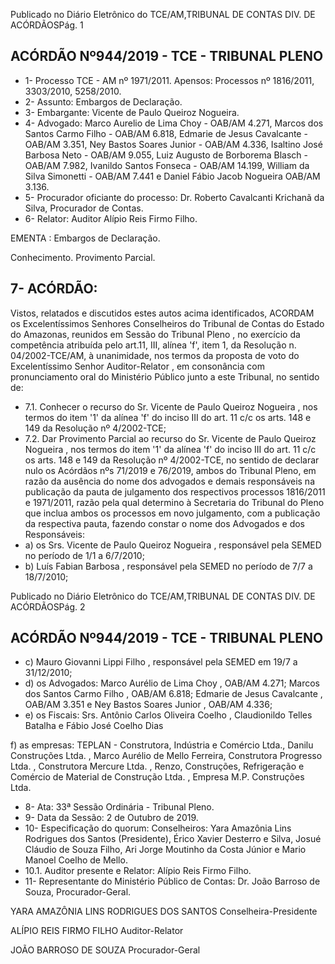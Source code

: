 Publicado  no  Diário  Eletrônico do TCE/AM,TRIBUNAL DE CONTAS DIV. DE ACÓRDÃOSPág. 1

## ACÓRDÃO Nº944/2019 - TCE - TRIBUNAL PLENO

- 1- Processo TCE - AM nº 1971/2011. Apensos: Processos nº  1816/2011, 3303/2010, 5258/2010.
- 2- Assunto: Embargos de Declaração.
- 3- Embargante: Vicente de Paulo Queiroz Nogueira.
- 4- Advogado: Marco Aurelio de Lima Choy - OAB/AM 4.271, Marcos dos Santos Carmo Filho  -  OAB/AM  6.818,  Edmarie  de  Jesus  Cavalcante  -  OAB/AM  3.351,  Ney  Bastos Soares  Junior  -  OAB/AM  4.336,  Isaltino  José  Barbosa  Neto  -  OAB/AM  9.055,  Luiz Augusto de Borborema Blasch - OAB/AM 7.982, Ivanildo Santos Fonseca - OAB/AM 14.199, William da Silva Simonetti - OAB/AM 7.441 e Daniel Fábio Jacob Nogueira OAB/AM 3.136.
- 5- Procurador  oficiante  do  processo: Dr. Roberto  Cavalcanti  Krichanã  da  Silva, Procurador de Contas.
- 6- Relator: Auditor Alípio Reis Firmo Filho.

EMENTA : Embargos de Declaração.

Conhecimento. Provimento Parcial.

## 7- ACÓRDÃO:

Vistos, relatados e discutidos estes autos acima identificados, ACORDAM os Excelentíssimos Senhores Conselheiros do Tribunal de Contas do Estado do Amazonas, reunidos  em  Sessão  do Tribunal  Pleno ,  no  exercício  da  competência  atribuída  pelo art.11,  III,  alínea  'f',  item  1,  da  Resolução  n.  04/2002-TCE/AM, à  unanimidade, nos termos da proposta de voto do Excelentíssimo Senhor Auditor-Relator , em consonância com pronunciamento oral do Ministério Público junto a este Tribunal, no sentido de:

- 7.1. Conhecer o recurso do Sr. Vicente de Paulo Queiroz Nogueira , nos termos do item '1' da alínea 'f' do inciso III do art. 11 c/c os arts. 148 e 149 da Resolução nº 4/2002-TCE;
- 7.2. Dar Provimento Parcial ao recurso do Sr. Vicente de Paulo Queiroz Nogueira , nos termos do item '1' da alínea 'f' do inciso III do art. 11 c/c  os  arts.  148  e  149  da  Resolução  nº  4/2002-TCE,  no  sentido  de declarar nulo os Acórdãos nºs 71/2019 e 76/2019, ambos do Tribunal Pleno,  em  razão  da  ausência  do  nome  dos  advogados  e  demais responsáveis na publicação da pauta de julgamento dos respectivos processos  1816/2011  e  1971/2011,  razão  pela  qual determino à Secretaria do Tribunal do Pleno que inclua ambos os processos em novo  julgamento,  com  a  publicação  da  respectiva   pauta,  fazendo constar o nome dos Advogados e dos Responsáveis:
- a)  os Srs.  Vicente  de  Paulo  Queiroz  Nogueira ,  responsável  pela SEMED no período de 1/1 a 6/7/2010;
- b) Luís Fabian Barbosa , responsável pela SEMED no período de 7/7 a 18/7/2010;

Publicado  no  Diário  Eletrônico do TCE/AM,TRIBUNAL DE CONTAS DIV. DE ACÓRDÃOSPág. 2

## ACÓRDÃO Nº944/2019 - TCE - TRIBUNAL PLENO

- c) Mauro Giovanni Lippi Filho , responsável pela SEMED em 19/7 a 31/12/2010;
- d)  os  Advogados: Marco  Aurélio  de  Lima  Choy ,  OAB/AM  4.271; Marcos  dos  Santos  Carmo  Filho , OAB/AM  6.818; Edmarie  de Jesus  Cavalcante ,  OAB/AM  3.351  e Ney  Bastos  Soares  Junior , OAB/AM 4.336;
- e)   os  Fiscais: Srs. Antônio  Carlos  Oliveira  Coelho , Claudionildo Telles Batalha e Fábio José Coelho Dias

f) as empresas: TEPLAN - Construtora, Indústria e Comércio Ltda., Danilu Construções  Ltda. , Marco  Aurélio  de  Mello Ferreira, Construtora Progresso Ltda. , Construtora Mercure Ltda. , Renzo, Construções, Refrigeração e Comércio de Material de Construção Ltda. , Empresa M.P. Construções Ltda.

- 8- Ata: 33ª Sessão Ordinária - Tribunal Pleno.
- 9- Data da Sessão: 2 de Outubro de 2019.
- 10-  Especificação  do  quorum: Conselheiros: Yara  Amazônia  Lins  Rodrigues  dos Santos (Presidente), Érico Xavier Desterro e Silva, Josué Cláudio de Souza Filho, Ari Jorge Moutinho da Costa Júnior e Mario Manoel Coelho de Mello.
- 10.1. Auditor presente e Relator: Alípio Reis Firmo Filho.
- 11-  Representante  do  Ministério  Público  de  Contas: Dr. João  Barroso  de  Souza, Procurador-Geral.

YARA AMAZÔNIA LINS RODRIGUES DOS SANTOS Conselheira-Presidente

ALÍPIO REIS FIRMO FILHO Auditor-Relator

JOÃO BARROSO DE SOUZA Procurador-Geral
